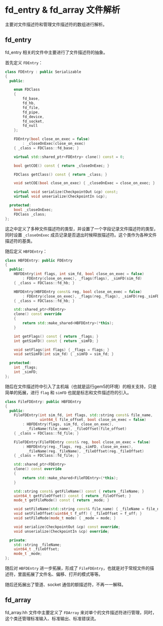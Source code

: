 # fd_entry & fd_array 文件解析

主要对文件描述符和管理文件描述符的数组进行解析。

## fd_entry

fd_entry 相关的文件中主要进行了文件描述符的抽象。

首先定义 `FDEntry`：

```cpp
class FDEntry : public Serializable
{
  public:

    enum FDClass
    {
        fd_base,
        fd_hb,
        fd_file,
        fd_pipe,
        fd_device,
        fd_socket,
        fd_null
    };

    FDEntry(bool close_on_exec = false)
        : _closeOnExec(close_on_exec)
    { _class = FDClass::fd_base; }

    virtual std::shared_ptr<FDEntry> clone() const = 0;

    bool getCOE() const { return _closeOnExec; }

    FDClass getClass() const { return _class; }

    void setCOE(bool close_on_exec) { _closeOnExec = close_on_exec; }

    virtual void serialize(CheckpointOut &cp) const;
    virtual void unserialize(CheckpointIn &cp);

  protected:
    bool _closeOnExec;
    FDClass _class;
};
```

这之中定义了多种文件描述符的类型，并设置了一个字段记录文件描述符的类型，同时设置 `_closeOnExec` 成员记录是否退出时候释放描述符。这个类作为各种文件描述符的基类。

随后定义 `HBFDEntry`：

```cpp
class HBFDEntry: public FDEntry
{
  public:
    HBFDEntry(int flags, int sim_fd, bool close_on_exec = false)
        : FDEntry(close_on_exec), _flags(flags), _simFD(sim_fd)
    { _class = FDClass::fd_hb; }

    HBFDEntry(HBFDEntry const& reg, bool close_on_exec = false)
        : FDEntry(close_on_exec), _flags(reg._flags), _simFD(reg._simFD)
    { _class = FDClass::fd_hb; }

    std::shared_ptr<FDEntry>
    clone() const override
    {
        return std::make_shared<HBFDEntry>(*this);
    }

    int getFlags() const { return _flags; }
    int getSimFD() const { return _simFD; }

    void setFlags(int flags) { _flags = flags; }
    void setSimFD(int sim_fd) { _simFD = sim_fd; }

  protected:
    int _flags;
    int _simFD;
};
```

随后在文件描述符中引入了主机端（也就是运行gem5的环境）的相关支持，只是简单的拓展，进行 `flag` 和 `simFD` 也就是标志和文件描述符的引入。

```cpp
class FileFDEntry: public HBFDEntry
{
  public:
    FileFDEntry(int sim_fd, int flags, std::string const& file_name,
                uint64_t file_offset, bool close_on_exec = false)
        : HBFDEntry(flags, sim_fd, close_on_exec),
          _fileName(file_name), _fileOffset(file_offset)
    { _class = FDClass::fd_file; }

    FileFDEntry(FileFDEntry const& reg, bool close_on_exec = false)
        : HBFDEntry(reg._flags, reg._simFD, close_on_exec),
          _fileName(reg._fileName), _fileOffset(reg._fileOffset)
    { _class = FDClass::fd_file; }

    std::shared_ptr<FDEntry>
    clone() const override
    {
        return std::make_shared<FileFDEntry>(*this);
    }

    std::string const& getFileName() const { return _fileName; }
    uint64_t getFileOffset() const { return _fileOffset; }
    mode_t getFileMode() const { return _mode; }

    void setFileName(std::string const& file_name) { _fileName = file_name; }
    void setFileOffset(uint64_t f_off) { _fileOffset = f_off; }
    void setFileMode(mode_t mode) { _mode = mode; }

    void serialize(CheckpointOut &cp) const override;
    void unserialize(CheckpointIn &cp) override;

  private:
    std::string _fileName;
    uint64_t _fileOffset;
    mode_t _mode;
};
```

随后对 `HBFDEntry` 进一步拓展，形成了 `FileFDEntry`，也就是对于常规文件的描述符，里面拓展了文件名、偏移、打开的模式等等。

随后还拓展出了管道、socket 通信的额描述符，不再一一解释。

## fd_array

fd_array.hh 文件中主要定义了 `FDArray` 来对单个的文件描述符进行管理，同时，这个类还管理标准输入、标准输出、标准错误流。
